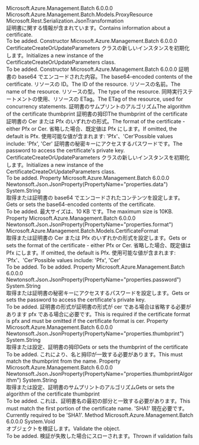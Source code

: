 <Type Name="CertificateCreateOrUpdateParameters" FullName="Microsoft.Azure.Management.Batch.Models.CertificateCreateOrUpdateParameters">
  <TypeSignature Language="C#" Value="public class CertificateCreateOrUpdateParameters : Microsoft.Azure.Management.Batch.Models.ProxyResource" />
  <TypeSignature Language="ILAsm" Value=".class public auto ansi beforefieldinit CertificateCreateOrUpdateParameters extends Microsoft.Azure.Management.Batch.Models.ProxyResource" />
  <TypeSignature Language="DocId" Value="T:Microsoft.Azure.Management.Batch.Models.CertificateCreateOrUpdateParameters" />
  <TypeSignature Language="VB.NET" Value="Public Class CertificateCreateOrUpdateParameters&#xA;Inherits ProxyResource" />
  <TypeSignature Language="F#" Value="type CertificateCreateOrUpdateParameters = class&#xA;    inherit ProxyResource" />
  <AssemblyInfo>
    <AssemblyName>Microsoft.Azure.Management.Batch</AssemblyName>
    <AssemblyVersion>6.0.0.0</AssemblyVersion>
  </AssemblyInfo>
  <Base>
    <BaseTypeName>Microsoft.Azure.Management.Batch.Models.ProxyResource</BaseTypeName>
  </Base>
  <Interfaces />
  <Attributes>
    <Attribute>
      <AttributeName>Microsoft.Rest.Serialization.JsonTransformation</AttributeName>
    </Attribute>
  </Attributes>
  <Docs>
    <summary>
            <span data-ttu-id="9ab90-101">証明書に関する情報が含まれています。</span><span class="sxs-lookup"><span data-stu-id="9ab90-101">Contains information about a certificate.</span></span>
            </summary>
    <remarks>To be added.</remarks>
  </Docs>
  <Members>
    <Member MemberName=".ctor">
      <MemberSignature Language="C#" Value="public CertificateCreateOrUpdateParameters ();" />
      <MemberSignature Language="ILAsm" Value=".method public hidebysig specialname rtspecialname instance void .ctor() cil managed" />
      <MemberSignature Language="DocId" Value="M:Microsoft.Azure.Management.Batch.Models.CertificateCreateOrUpdateParameters.#ctor" />
      <MemberSignature Language="VB.NET" Value="Public Sub New ()" />
      <MemberType>Constructor</MemberType>
      <AssemblyInfo>
        <AssemblyName>Microsoft.Azure.Management.Batch</AssemblyName>
        <AssemblyVersion>6.0.0.0</AssemblyVersion>
      </AssemblyInfo>
      <Parameters />
      <Docs>
        <summary>
            <span data-ttu-id="9ab90-102">CertificateCreateOrUpdateParameters クラスの新しいインスタンスを初期化します。</span><span class="sxs-lookup"><span data-stu-id="9ab90-102">Initializes a new instance of the CertificateCreateOrUpdateParameters class.</span></span>
            </summary>
        <remarks>To be added.</remarks>
      </Docs>
    </Member>
    <Member MemberName=".ctor">
      <MemberSignature Language="C#" Value="public CertificateCreateOrUpdateParameters (string data, string id = null, string name = null, string type = null, string etag = null, string thumbprintAlgorithm = null, string thumbprint = null, Microsoft.Azure.Management.Batch.Models.CertificateFormat format = Microsoft.Azure.Management.Batch.Models.CertificateFormat.Pfx, string password = null);" />
      <MemberSignature Language="ILAsm" Value=".method public hidebysig specialname rtspecialname instance void .ctor(string data, string id, string name, string type, string etag, string thumbprintAlgorithm, string thumbprint, valuetype Microsoft.Azure.Management.Batch.Models.CertificateFormat format, string password) cil managed" />
      <MemberSignature Language="DocId" Value="M:Microsoft.Azure.Management.Batch.Models.CertificateCreateOrUpdateParameters.#ctor(System.String,System.String,System.String,System.String,System.String,System.String,System.String,Microsoft.Azure.Management.Batch.Models.CertificateFormat,System.String)" />
      <MemberSignature Language="VB.NET" Value="Public Sub New (data As String, Optional id As String = null, Optional name As String = null, Optional type As String = null, Optional etag As String = null, Optional thumbprintAlgorithm As String = null, Optional thumbprint As String = null, Optional format As CertificateFormat = Microsoft.Azure.Management.Batch.Models.CertificateFormat.Pfx, Optional password As String = null)" />
      <MemberSignature Language="F#" Value="new Microsoft.Azure.Management.Batch.Models.CertificateCreateOrUpdateParameters : string * string * string * string * string * string * string * Microsoft.Azure.Management.Batch.Models.CertificateFormat * string -&gt; Microsoft.Azure.Management.Batch.Models.CertificateCreateOrUpdateParameters" Usage="new Microsoft.Azure.Management.Batch.Models.CertificateCreateOrUpdateParameters (data, id, name, type, etag, thumbprintAlgorithm, thumbprint, format, password)" />
      <MemberType>Constructor</MemberType>
      <AssemblyInfo>
        <AssemblyName>Microsoft.Azure.Management.Batch</AssemblyName>
        <AssemblyVersion>6.0.0.0</AssemblyVersion>
      </AssemblyInfo>
      <Parameters>
        <Parameter Name="data" Type="System.String" />
        <Parameter Name="id" Type="System.String" />
        <Parameter Name="name" Type="System.String" />
        <Parameter Name="type" Type="System.String" />
        <Parameter Name="etag" Type="System.String" />
        <Parameter Name="thumbprintAlgorithm" Type="System.String" />
        <Parameter Name="thumbprint" Type="System.String" />
        <Parameter Name="format" Type="Microsoft.Azure.Management.Batch.Models.CertificateFormat" />
        <Parameter Name="password" Type="System.String" />
      </Parameters>
      <Docs>
        <param name="data"><span data-ttu-id="9ab90-103">証明書の base64 でエンコードされた内容。</span><span class="sxs-lookup"><span data-stu-id="9ab90-103">The base64-encoded contents of the certificate.</span></span></param>
        <param name="id"><span data-ttu-id="9ab90-104">リソースの ID。</span><span class="sxs-lookup"><span data-stu-id="9ab90-104">The ID of the resource.</span></span></param>
        <param name="name"><span data-ttu-id="9ab90-105">リソースの名前。</span><span class="sxs-lookup"><span data-stu-id="9ab90-105">The name of the resource.</span></span></param>
        <param name="type"><span data-ttu-id="9ab90-106">リソースの型。</span><span class="sxs-lookup"><span data-stu-id="9ab90-106">The type of the resource.</span></span></param>
        <param name="etag"><span data-ttu-id="9ab90-107">同時実行ステートメントの使用、リソースの ETag。</span><span class="sxs-lookup"><span data-stu-id="9ab90-107">The ETag of the resource, used for concurrency statements.</span></span></param>
        <param name="thumbprintAlgorithm"><span data-ttu-id="9ab90-108">証明書のサムプリントのアルゴリズム</span><span class="sxs-lookup"><span data-stu-id="9ab90-108">The algorithm of the certificate thumbprint</span></span></param>
        <param name="thumbprint"><span data-ttu-id="9ab90-109">証明書の拇印</span><span class="sxs-lookup"><span data-stu-id="9ab90-109">The thumbprint of the certificate</span></span></param>
        <param name="format"><span data-ttu-id="9ab90-110">証明書の Cer または Pfx のいずれかの形式。</span><span class="sxs-lookup"><span data-stu-id="9ab90-110">The format of the certificate - either Pfx or Cer.</span></span> <span data-ttu-id="9ab90-111">省略した場合、既定値は Pfx にします。</span><span class="sxs-lookup"><span data-stu-id="9ab90-111">If omitted, the default is Pfx.</span></span> <span data-ttu-id="9ab90-112">使用可能な値が含まれます: 'Pfx'、'Cer'</span><span class="sxs-lookup"><span data-stu-id="9ab90-112">Possible values include: 'Pfx', 'Cer'</span></span></param>
        <param name="password"><span data-ttu-id="9ab90-113">証明書の秘密キーにアクセスするパスワードです。</span><span class="sxs-lookup"><span data-stu-id="9ab90-113">The password to access the certificate's private key.</span></span></param>
        <summary>
            <span data-ttu-id="9ab90-114">CertificateCreateOrUpdateParameters クラスの新しいインスタンスを初期化します。</span><span class="sxs-lookup"><span data-stu-id="9ab90-114">Initializes a new instance of the CertificateCreateOrUpdateParameters class.</span></span>
            </summary>
        <remarks>To be added.</remarks>
      </Docs>
    </Member>
    <Member MemberName="Data">
      <MemberSignature Language="C#" Value="public string Data { get; set; }" />
      <MemberSignature Language="ILAsm" Value=".property instance string Data" />
      <MemberSignature Language="DocId" Value="P:Microsoft.Azure.Management.Batch.Models.CertificateCreateOrUpdateParameters.Data" />
      <MemberSignature Language="VB.NET" Value="Public Property Data As String" />
      <MemberSignature Language="F#" Value="member this.Data : string with get, set" Usage="Microsoft.Azure.Management.Batch.Models.CertificateCreateOrUpdateParameters.Data" />
      <MemberType>Property</MemberType>
      <AssemblyInfo>
        <AssemblyName>Microsoft.Azure.Management.Batch</AssemblyName>
        <AssemblyVersion>6.0.0.0</AssemblyVersion>
      </AssemblyInfo>
      <Attributes>
        <Attribute>
          <AttributeName>Newtonsoft.Json.JsonProperty(PropertyName="properties.data")</AttributeName>
        </Attribute>
      </Attributes>
      <ReturnValue>
        <ReturnType>System.String</ReturnType>
      </ReturnValue>
      <Docs>
        <summary>
            <span data-ttu-id="9ab90-115">取得または証明書の base64 でエンコードされたコンテンツを設定します。</span><span class="sxs-lookup"><span data-stu-id="9ab90-115">Gets or sets the base64-encoded contents of the certificate.</span></span>
            </summary>
        <value>To be added.</value>
        <remarks>
            <span data-ttu-id="9ab90-116">最大サイズは、10 KB です。</span><span class="sxs-lookup"><span data-stu-id="9ab90-116">The maximum size is 10KB.</span></span>
            </remarks>
      </Docs>
    </Member>
    <Member MemberName="Format">
      <MemberSignature Language="C#" Value="public Microsoft.Azure.Management.Batch.Models.CertificateFormat Format { get; set; }" />
      <MemberSignature Language="ILAsm" Value=".property instance valuetype Microsoft.Azure.Management.Batch.Models.CertificateFormat Format" />
      <MemberSignature Language="DocId" Value="P:Microsoft.Azure.Management.Batch.Models.CertificateCreateOrUpdateParameters.Format" />
      <MemberSignature Language="VB.NET" Value="Public Property Format As CertificateFormat" />
      <MemberSignature Language="F#" Value="member this.Format : Microsoft.Azure.Management.Batch.Models.CertificateFormat with get, set" Usage="Microsoft.Azure.Management.Batch.Models.CertificateCreateOrUpdateParameters.Format" />
      <MemberType>Property</MemberType>
      <AssemblyInfo>
        <AssemblyName>Microsoft.Azure.Management.Batch</AssemblyName>
        <AssemblyVersion>6.0.0.0</AssemblyVersion>
      </AssemblyInfo>
      <Attributes>
        <Attribute>
          <AttributeName>Newtonsoft.Json.JsonProperty(PropertyName="properties.format")</AttributeName>
        </Attribute>
      </Attributes>
      <ReturnValue>
        <ReturnType>Microsoft.Azure.Management.Batch.Models.CertificateFormat</ReturnType>
      </ReturnValue>
      <Docs>
        <summary>
            <span data-ttu-id="9ab90-117">取得または証明書の Cer または Pfx のいずれかの形式を設定します。</span><span class="sxs-lookup"><span data-stu-id="9ab90-117">Gets or sets the format of the certificate - either Pfx or Cer.</span></span> <span data-ttu-id="9ab90-118">省略した場合、既定値は Pfx にします。</span><span class="sxs-lookup"><span data-stu-id="9ab90-118">If omitted, the default is Pfx.</span></span> <span data-ttu-id="9ab90-119">使用可能な値が含まれます: 'Pfx'、'Cer'</span><span class="sxs-lookup"><span data-stu-id="9ab90-119">Possible values include: 'Pfx', 'Cer'</span></span>
            </summary>
        <value>To be added.</value>
        <remarks>To be added.</remarks>
      </Docs>
    </Member>
    <Member MemberName="Password">
      <MemberSignature Language="C#" Value="public string Password { get; set; }" />
      <MemberSignature Language="ILAsm" Value=".property instance string Password" />
      <MemberSignature Language="DocId" Value="P:Microsoft.Azure.Management.Batch.Models.CertificateCreateOrUpdateParameters.Password" />
      <MemberSignature Language="VB.NET" Value="Public Property Password As String" />
      <MemberSignature Language="F#" Value="member this.Password : string with get, set" Usage="Microsoft.Azure.Management.Batch.Models.CertificateCreateOrUpdateParameters.Password" />
      <MemberType>Property</MemberType>
      <AssemblyInfo>
        <AssemblyName>Microsoft.Azure.Management.Batch</AssemblyName>
        <AssemblyVersion>6.0.0.0</AssemblyVersion>
      </AssemblyInfo>
      <Attributes>
        <Attribute>
          <AttributeName>Newtonsoft.Json.JsonProperty(PropertyName="properties.password")</AttributeName>
        </Attribute>
      </Attributes>
      <ReturnValue>
        <ReturnType>System.String</ReturnType>
      </ReturnValue>
      <Docs>
        <summary>
            <span data-ttu-id="9ab90-120">取得または証明書の秘密キーにアクセスするパスワードを設定します。</span><span class="sxs-lookup"><span data-stu-id="9ab90-120">Gets or sets the password to access the certificate's private key.</span></span>
            </summary>
        <value>To be added.</value>
        <remarks>
            <span data-ttu-id="9ab90-121">証明書の形式が証明書の形式が cer である場合は省略する必要があります pfx である場合に必要です。</span><span class="sxs-lookup"><span data-stu-id="9ab90-121">This is required if the certificate format is pfx and must be omitted if the certificate format is cer.</span></span>
            </remarks>
      </Docs>
    </Member>
    <Member MemberName="Thumbprint">
      <MemberSignature Language="C#" Value="public string Thumbprint { get; set; }" />
      <MemberSignature Language="ILAsm" Value=".property instance string Thumbprint" />
      <MemberSignature Language="DocId" Value="P:Microsoft.Azure.Management.Batch.Models.CertificateCreateOrUpdateParameters.Thumbprint" />
      <MemberSignature Language="VB.NET" Value="Public Property Thumbprint As String" />
      <MemberSignature Language="F#" Value="member this.Thumbprint : string with get, set" Usage="Microsoft.Azure.Management.Batch.Models.CertificateCreateOrUpdateParameters.Thumbprint" />
      <MemberType>Property</MemberType>
      <AssemblyInfo>
        <AssemblyName>Microsoft.Azure.Management.Batch</AssemblyName>
        <AssemblyVersion>6.0.0.0</AssemblyVersion>
      </AssemblyInfo>
      <Attributes>
        <Attribute>
          <AttributeName>Newtonsoft.Json.JsonProperty(PropertyName="properties.thumbprint")</AttributeName>
        </Attribute>
      </Attributes>
      <ReturnValue>
        <ReturnType>System.String</ReturnType>
      </ReturnValue>
      <Docs>
        <summary>
            <span data-ttu-id="9ab90-122">取得または設定、証明書の拇印</span><span class="sxs-lookup"><span data-stu-id="9ab90-122">Gets or sets the thumbprint of the certificate</span></span>
            </summary>
        <value>To be added.</value>
        <remarks>
            <span data-ttu-id="9ab90-123">これにより、名と拇印が一致する必要があります。</span><span class="sxs-lookup"><span data-stu-id="9ab90-123">This must match the thumbprint from the name.</span></span>
            </remarks>
      </Docs>
    </Member>
    <Member MemberName="ThumbprintAlgorithm">
      <MemberSignature Language="C#" Value="public string ThumbprintAlgorithm { get; set; }" />
      <MemberSignature Language="ILAsm" Value=".property instance string ThumbprintAlgorithm" />
      <MemberSignature Language="DocId" Value="P:Microsoft.Azure.Management.Batch.Models.CertificateCreateOrUpdateParameters.ThumbprintAlgorithm" />
      <MemberSignature Language="VB.NET" Value="Public Property ThumbprintAlgorithm As String" />
      <MemberSignature Language="F#" Value="member this.ThumbprintAlgorithm : string with get, set" Usage="Microsoft.Azure.Management.Batch.Models.CertificateCreateOrUpdateParameters.ThumbprintAlgorithm" />
      <MemberType>Property</MemberType>
      <AssemblyInfo>
        <AssemblyName>Microsoft.Azure.Management.Batch</AssemblyName>
        <AssemblyVersion>6.0.0.0</AssemblyVersion>
      </AssemblyInfo>
      <Attributes>
        <Attribute>
          <AttributeName>Newtonsoft.Json.JsonProperty(PropertyName="properties.thumbprintAlgorithm")</AttributeName>
        </Attribute>
      </Attributes>
      <ReturnValue>
        <ReturnType>System.String</ReturnType>
      </ReturnValue>
      <Docs>
        <summary>
            <span data-ttu-id="9ab90-124">取得または設定、証明書のサムプリントのアルゴリズム</span><span class="sxs-lookup"><span data-stu-id="9ab90-124">Gets or sets the algorithm of the certificate thumbprint</span></span>
            </summary>
        <value>To be added.</value>
        <remarks>
            <span data-ttu-id="9ab90-125">これは、証明書名の最初の部分と一致する必要があります。</span><span class="sxs-lookup"><span data-stu-id="9ab90-125">This must match the first portion of the certificate name.</span></span>
            <span data-ttu-id="9ab90-126">'SHA1' 現在必要です。</span><span class="sxs-lookup"><span data-stu-id="9ab90-126">Currently required to be 'SHA1'.</span></span>
            </remarks>
      </Docs>
    </Member>
    <Member MemberName="Validate">
      <MemberSignature Language="C#" Value="public virtual void Validate ();" />
      <MemberSignature Language="ILAsm" Value=".method public hidebysig newslot virtual instance void Validate() cil managed" />
      <MemberSignature Language="DocId" Value="M:Microsoft.Azure.Management.Batch.Models.CertificateCreateOrUpdateParameters.Validate" />
      <MemberSignature Language="VB.NET" Value="Public Overridable Sub Validate ()" />
      <MemberSignature Language="F#" Value="abstract member Validate : unit -&gt; unit&#xA;override this.Validate : unit -&gt; unit" Usage="certificateCreateOrUpdateParameters.Validate " />
      <MemberType>Method</MemberType>
      <AssemblyInfo>
        <AssemblyName>Microsoft.Azure.Management.Batch</AssemblyName>
        <AssemblyVersion>6.0.0.0</AssemblyVersion>
      </AssemblyInfo>
      <ReturnValue>
        <ReturnType>System.Void</ReturnType>
      </ReturnValue>
      <Parameters />
      <Docs>
        <summary>
            <span data-ttu-id="9ab90-127">オブジェクトを検証します。</span><span class="sxs-lookup"><span data-stu-id="9ab90-127">Validate the object.</span></span>
            </summary>
        <remarks>To be added.</remarks>
        <exception cref="T:Microsoft.Rest.ValidationException">
            <span data-ttu-id="9ab90-128">検証が失敗した場合にスローされます。</span><span class="sxs-lookup"><span data-stu-id="9ab90-128">Thrown if validation fails</span></span>
            </exception>
      </Docs>
    </Member>
  </Members>
</Type>